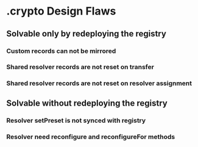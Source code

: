 # .crypto Design Flaws



## Solvable only by redeploying the registry

### Custom records can not be mirrored

### Shared resolver records are not reset on transfer

### Shared resolver records are not reset on resolver assignment


## Solvable without redeploying the registry


### Resolver setPreset is not synced with registry


### Resolver need reconfigure and reconfigureFor methods
